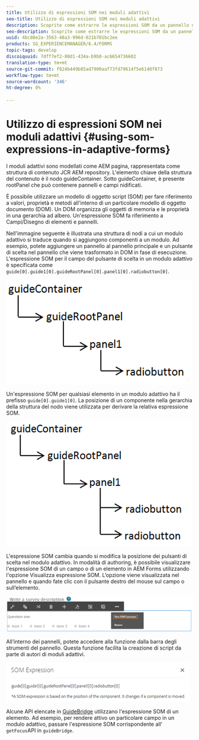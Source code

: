 ```yaml
---
title: Utilizzo di espressioni SOM nei moduli adattivi
seo-title: Utilizzo di espressioni SOM nei moduli adattivi
description: Scoprite come estrarre le espressioni SOM da un pannello di un modulo adattivo.
seo-description: Scoprite come estrarre le espressioni SOM da un pannello di un modulo adattivo.
uuid: 4bc80e2a-3563-48a3-996d-021b701bc2ee
products: SG_EXPERIENCEMANAGER/6.4/FORMS
topic-tags: develop
discoiquuid: 7dff7ef2-80d1-434a-b9b0-ac6654736602
translation-type: tm+mt
source-git-commit: f824b449b85ad7900aaf73fd79614f5e6140f873
workflow-type: tm+mt
source-wordcount: '346'
ht-degree: 0%

---
```



# Utilizzo di espressioni SOM nei moduli adattivi {#using-som-expressions-in-adaptive-forms}

I moduli adattivi sono modellati come AEM pagina, rappresentata come struttura di contenuto JCR AEM repository. L&#39;elemento chiave della struttura del contenuto è il nodo guideContainer. Sotto guideContainer, è presente rootPanel che può contenere pannelli e campi nidificati.

È possibile utilizzare un modello di oggetto script (SOM) per fare riferimento a valori, proprietà e metodi all&#39;interno di un particolare modello di oggetto documento (DOM). Un DOM organizza gli oggetti di memoria e le proprietà in una gerarchia ad albero. Un&#39;espressione SOM fa riferimento a Campi/Disegno di elementi e pannelli.

Nell&#39;immagine seguente è illustrata una struttura di nodi a cui un modulo adattivo si traduce quando si aggiungono componenti a un modulo. Ad esempio, potete aggiungere un pannello al pannello principale e un pulsante di scelta nel pannello che viene trasformato in DOM in fase di esecuzione. L&#39;espressione SOM per il campo del pulsante di scelta in un modulo adattivo è specificata come `guide[0].guide1[0].guideRootPanel[0].panel1[0].radiobutton[0]`.

![Struttura DOM](assets/hierarchy-1.png)

Un&#39;espressione SOM per qualsiasi elemento in un modulo adattivo ha il prefisso `guide[0].guide1[0]`. La posizione di un componente nella gerarchia della struttura del nodo viene utilizzata per derivare la relativa espressione SOM.

![Struttura DOM con due pulsanti di scelta](assets/hierarchy_radio_button.png)

L&#39;espressione SOM cambia quando si modifica la posizione dei pulsanti di scelta nel modulo adattivo. In modalità di authoring, è possibile visualizzare l&#39;espressione SOM di un campo o di un elemento in  AEM Forms utilizzando l&#39;opzione Visualizza espressione SOM. L’opzione viene visualizzata nel pannello e quando fate clic con il pulsante destro del mouse sul campo o sull’elemento.

![Estrazione di espressioni SOM in un modulo adattivo](assets/som-expressions.png)

All’interno dei pannelli, potete accedere alla funzione dalla barra degli strumenti del pannello. Questa funzione facilita la creazione di script da parte di autori di moduli adattivi.

![Estrazione di espressioni SOM tramite la barra degli strumenti del pannello](assets/som-expression.png)

Alcune API elencate in [GuideBridge](https://helpx.adobe.com/aem-forms/6/javascript-api/GuideBridge.md) utilizzano l&#39;espressione SOM di un elemento. Ad esempio, per rendere attivo un particolare campo in un modulo adattivo, passare l&#39;espressione SOM corrispondente all&#39; `getFocus`API in `guideBridge`.

